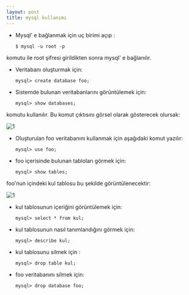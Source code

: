 ```yaml
---
layout: post
title: mysql kullanımı 
---
```


- Mysql' e bağlanmak için uç birimi açıp :

	`$ mysql -u root -p`

komutu ile root şifresi girildikten sonra mysql' e bağlanılır.

- Veritabanı oluşturmak için:

	`mysql> create database foo;`

- Sistemde bulunan veritabanlarını görüntülemek için:

	`mysql> show databases;`

komutu kullanılır. Bu komut çıktısını görsel olarak gösterecek olursak:

![1](http://maydogan.me/file/database.png)


- Oluşturulan foo veritabanını kullanmak için aşağıdaki komut yazılır:
 
	`mysql> use foo;`

- foo içerisinde bulunan tabloları görmek için: 
 
	`mysql> show tables;`

foo'nun içindeki kul tablosu bu şekilde görüntülenecektir:

![1](http://maydogan.me/file/table.png)
 
- kul tablosunun içeriğini görüntülemek için: 
 
	`mysql> select * from kul;`
 
- kul tablosunun nasıl tanımlandığını görmek için:
 
	`mysql> describe kul;`
  
- kul tablosunu silmek için : 
 
	`mysql> drop table kul;`
 
- foo veritabanını silmek için:
 
	`mysql> drop database foo;`











	
	
	
	
	
	


